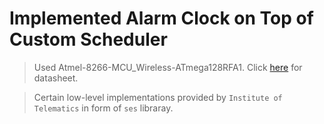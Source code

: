 # Implemented Alarm Clock on Top of Custom Scheduler

> Used Atmel-8266-MCU_Wireless-ATmega128RFA1. Click [here](Atmel-8266-MCU_Wireless-ATmega128RFA1_Datasheet.pdf) for datasheet.

> Certain low-level implementations provided by `Institute of Telematics` in form of `ses` libraray.
